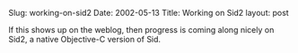 Slug: working-on-sid2
Date: 2002-05-13
Title: Working on Sid2
layout: post

If this shows up on the weblog, then progress is coming along nicely on Sid2, a native Objective-C version of Sid.
